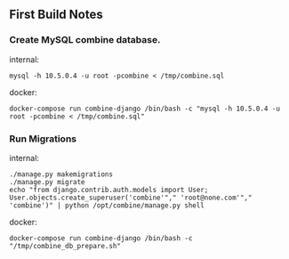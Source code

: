 ## First Build Notes

### Create MySQL combine database.

internal:
```
mysql -h 10.5.0.4 -u root -pcombine < /tmp/combine.sql
```

docker:
```
docker-compose run combine-django /bin/bash -c "mysql -h 10.5.0.4 -u root -pcombine < /tmp/combine.sql"
```

### Run Migrations

internal:
```
./manage.py makemigrations
./manage.py migrate
echo "from django.contrib.auth.models import User; User.objects.create_superuser('combine'"," 'root@none.com'"," 'combine')" | python /opt/combine/manage.py shell
```

docker:
```
docker-compose run combine-django /bin/bash -c "/tmp/combine_db_prepare.sh"
```

